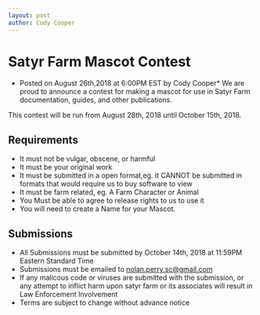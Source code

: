 ```yaml
---
layout: post
author: Cody Cooper
---
```

# Satyr Farm Mascot Contest
* Posted on August 26th,2018 at 6:00PM EST by Cody Cooper*
We are proud to announce a contest for making a mascot for use in Satyr Farm documentation, guides, and other publications.

This contest will be run from August 28th, 2018 until October 15th, 2018. 


## Requirements
* It must not be vulgar, obscene, or harmful
* It must be your original work
* It must be submitted in a open format,eg. it CANNOT be submitted in formats that would require us to buy software to view
* It must be farm related, eg. A Farm Character or Animal
* You Must be able to agree to release rights to us to use it
* You will need to create a Name for your Mascot.

## Submissions
* All Submissions must be submitted by October 14th, 2018 at 11:59PM Eastern Standard Time
* Submissions must be emailed to nolan.perry.sc@gmail.com
* If any malicous code or viruses are submitted with the submission, or any attempt to inflict harm upon satyr farm or its associates 
will result in Law Enforcement Involvement
* Terms are subject to change without advance notice
